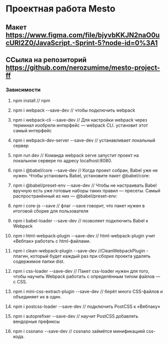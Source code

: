 # Проектная работа Mesto
## Макет https://www.figma.com/file/bjyvbKKJN2naO0ucURl2Z0/JavaScript.-Sprint-5?node-id=0%3A1
## ССылка на репозиторий https://github.com/nerozumime/mesto-project-ff


### Зависимости

1. npm install // npm 

2. npm i webpack --save-dev // чтобы подключить webpack 
3. npm i webpack-cli --save-dev // Для настройки webpack через терминал изобрели интерфейс — webpack CLI.  установит этот самый интерфейс 
4. npm i webpack-dev-server --save-dev // устанавливает локальный сервер 
5. npm run dev // Команда webpack serve запустит проект на локальном сервере по адресу localhost:8080. 

6. npm i @babel/core --save-dev // Когда проект собран, Babel уже не нужен. Чтобы установить Babel, установите пакет @babel/core:
7. npm i @babel/preset-env --save-dev // Чтобы не настраивать Babel вручную есть уже готовые наборы таких правил — пресеты. Самый распространённый из них — @babel/preset-env:
8. npm i core-js --save // флаг --save говорит, что пакет нужен в итоговой сборке для пользователя
9. npm i babel-loader --save-dev //  позволяет подключить Babel к Webpack

10. npm i html-webpack-plugin --save-dev // html-webpack-plugin учит «Вебпак» работать с html-файлами.
11. npm i clean-webpack-plugin --save-dev //CleanWebpackPlugin - плагин, который будет каждый раз при сборке проекта удалять содержимое папки dist.

12. npm i css-loader --save-dev // Пакет css-loader нужен для того, чтобы научить Webpack работать с определённым типом файлов — с CSS.
13. npm i mini-css-extract-plugin --save-dev // берёт много CSS-файлов и объединяет их в один.

14. npm i postcss-loader --save-dev // подключить PostCSS к «Вебпаку»
15. npm i autoprefixer --save-dev //  научит PostCSS добавлять вендорные префиксы
16. npm i cssnano --save-dev // cssnano займётся минификацией css-кода.
